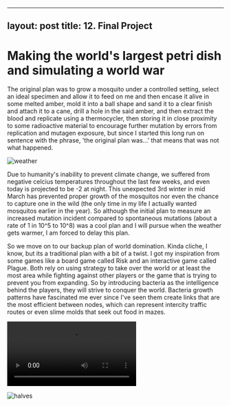 
---
layout: post
title: 12. Final Project
---

# Making the world's largest petri dish and simulating a world war

The original plan was to grow a mosquito under a controlled setting, select an ideal specimen and allow it to feed on me and then encase it alive in some melted amber, mold it into a ball shape and sand it to a clear finish and attach it to a cane, drill a hole in the said amber, and then extract the blood and replicate using a thermocycler, then storing it in close proximity to some radioactive material to encourage further mutation by errors from replication and mutagen exposure, but since I started this long run on sentence with the phrase, 'the original plan was...' that means that was not what happened. 

![weather]({{site.baseurl}}/images/final/weather.png)

Due to humanity's inability to prevent climate change, we suffered from negative celcius temperatures throughout the last few weeks, and even today is projected to be -2 at night. This unexpected 3rd winter in mid March has prevented proper growth of the mosquitos nor even the chance to capture one in the wild (the only time in my life I actually wanted mosquitos earlier in the year). So although the initial plan to measure an increased mutation incident compared to spontaneous mutations (about a rate of 1 in 10^5 to 10^8) was a cool plan and I will pursue when the weather gets warmer, I am forced to delay this plan.

So we move on to our backup plan of world domination. Kinda cliche, I know, but its a traditional plan with a bit of a twist. I got my inspiration from some games like a board game called Risk and an interactive game called Plague. Both rely on using strategy to take over the world or at least the most area while fighting against other players or the game that is trying to prevent you from expanding. So by introducing bacteria as the intelligence behind the players, they will strive to conquer the world. Bacteria growth patterns have fascinated me ever since I've seen them create links that are the most efficient between nodes, which can represent intercity traffic routes or even slime molds that seek out food in mazes. 

![slime]({{site.baseurl}}/images/final/slime.mp4)


![halves]({{site.baseurl}}/images/final/halves.jpg)
